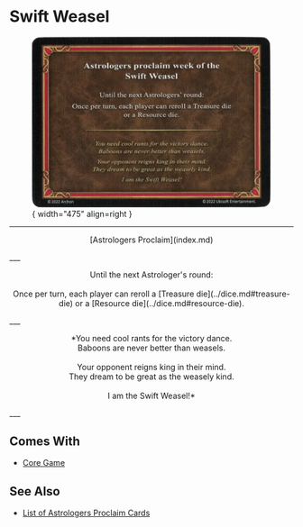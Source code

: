 # Swift Weasel

<figure markdown="span">

![Swift Weasel](../assets/astrologers_proclaim-swift_weasel.webp){ width="475" align=right }

</figure>

___
<p style="text-align: center;" markdown>[Astrologers Proclaim](index.md)</p>
___
<p style="text-align: center;" markdown>Until the next Astrologer's round:<br><br>Once per turn, each player can reroll a [Treasure die](../dice.md#treasure-die) or a [Resource die](../dice.md#resource-die).</p>
___
<p style="text-align: center;" markdown>*You need cool rants for the victory dance.<br>Baboons are never better than weasels.<br><br>Your opponent reigns king in their mind.<br>They dream to be great as the weasely kind.<br><br>I am the Swift Weasel!*</p>
___


## Comes With

- [Core Game](../content.md)


## See Also

- [List of Astrologers Proclaim Cards](index.md)
